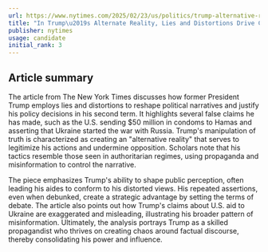 ```yaml
---
url: https://www.nytimes.com/2025/02/23/us/politics/trump-alternative-reality.html
title: "In Trump\u2019s Alternate Reality, Lies and Distortions Drive Change"
publisher: nytimes
usage: candidate
initial_rank: 3
---
```

## Article summary
The article from The New York Times discusses how former President Trump employs lies and distortions to reshape political narratives and justify his policy decisions in his second term. It highlights several false claims he has made, such as the U.S. sending $50 million in condoms to Hamas and asserting that Ukraine started the war with Russia. Trump's manipulation of truth is characterized as creating an "alternative reality" that serves to legitimize his actions and undermine opposition. Scholars note that his tactics resemble those seen in authoritarian regimes, using propaganda and misinformation to control the narrative.

The piece emphasizes Trump's ability to shape public perception, often leading his aides to conform to his distorted views. His repeated assertions, even when debunked, create a strategic advantage by setting the terms of debate. The article also points out how Trump's claims about U.S. aid to Ukraine are exaggerated and misleading, illustrating his broader pattern of misinformation. Ultimately, the analysis portrays Trump as a skilled propagandist who thrives on creating chaos around factual discourse, thereby consolidating his power and influence.

